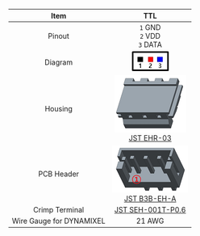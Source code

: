 
|Item|TTL|
|:---:|:---:|
|Pinout|`1` GND<br>`2` VDD<br>`3` DATA|
|Diagram|![](/assets/images/dxl/jst_b3beha_diagram.png)|
|Housing|![](/assets/images/dxl/JST_EHR-3.png)<br />[JST EHR-03]|
|PCB Header|![](/assets/images/dxl/JST_B3B_EH-A.png)<br />[JST B3B-EH-A]|
|Crimp Terminal|[JST SEH-001T-P0.6]|
|Wire Gauge for DYNAMIXEL|21 AWG|

[JST EHR-03]: http://www.jst-mfg.com/product/pdf/eng/eEH.pdf
[JST B3B-EH-A]: http://www.jst-mfg.com/product/pdf/eng/eEH.pdf
[JST SEH-001T-P0.6]: http://www.jst-mfg.com/product/pdf/eng/eEH.pdf
